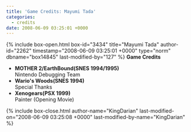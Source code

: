 ```yaml
---
title: 'Game Credits: Mayumi Tada'
categories:
  - credits
date: 2008-06-09 03:25:01 +0000
---
```

{% include box-open.html box-id="3434" title="Mayumi Tada" author-id="2262" timestamp="2008-06-09 03:25:01 +0000" type="norm" dbname="box14845" last-modified-by="127" %}
<b>Game Credits</b>
<UL>

<LI><b>MOTHER 2/EarthBound(SNES 1994/1995)</b><BR />
Nintendo Debugging Team</LI>
<LI><b>Wario's Woods(SNES 1994)</b><BR />
Special Thanks</LI>
<LI><b>Xenogears(PSX 1999)</b><BR />
Painter (Opening Movie)</LI>

</UL>
{% include box-close.html author-name="KingDarian" last-modified-on="2008-06-09 03:25:08 +0000" last-modified-by-name="KingDarian" %}
